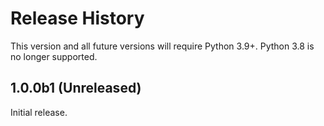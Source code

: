 # Release History

This version and all future versions will require Python 3.9+. Python 3.8 is no longer supported.

## 1.0.0b1 (Unreleased)

Initial release.
